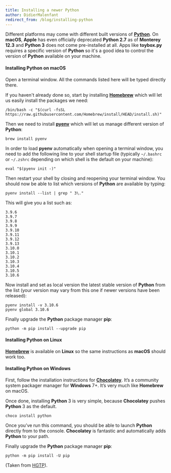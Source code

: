 ```yaml
---
title: Installing a newer Python
author: DidierMalenfant
redirect_from: /blog/installing-python
---
```

Different platforms may come with different built versions of [**Python**](https://python.org). On **macOS**, **Apple** has even officially deprecated **Python 2.7** as of **Monterey 12.3** and **Python 3** does not come pre-installed at all. Apps like **toybox.py** requires a specific version of **Python** so it's a good idea to control the version of **Python** available on your machine.

#### Installing Python on macOS

Open a terminal window. All the commands listed here will be typed directly there.

If you haven't already done so, start by installing [**Homebrew**](https://brew.sh) which will let us easily install the packages we need:

```console
/bin/bash -c "$(curl -fsSL https://raw.githubusercontent.com/Homebrew/install/HEAD/install.sh)"
```

Then we need to install [**pyenv**](https://github.com/pyenv/pyenv) which will let us manage different version of **Python**:

```console
brew install pyenv
```

In order to load **pyenv** automatically when opening a terminal window, you need to add the following line to your shell startup file (typically `~/.bashrc` or `~/.zshrc` depending on which shell is the default on your machine):

```console
eval "$(pyenv init -)"
```

Then restart your shell by closing and reopening your terminal window. You should now be able to list which versions of **Python** are available by typing:

```console
pyenv install --list | grep " 3\."   
```

This will give you a list such as:

```console
3.9.6
3.9.7
3.9.8
3.9.9
3.9.10
3.9.11
3.9.12
3.9.13
3.10.0
3.10.1
3.10.2
3.10.3
3.10.4
3.10.5
3.10.6
```

Now install and set as local version the latest stable version of **Python** from the list (your version may vary from this one if newer versions have been released):

```console
pyenv install -v 3.10.6
pyenv global 3.10.6
```

Finally upgrade the **Python** package manager **pip**:

```console
python -m pip install --upgrade pip
```

#### Installing Python on Linux

[**Homebrew**](https://brew.sh) is available on **Linux** so the same instructions as **macOS** should work too.

#### Installing Python on Windows

First, follow the installation instructions for [**Chocolatey**](https://chocolatey.org/install). It’s a community system packager manager for **Windows** 7+. It’s very much like **Homebrew** on macOS.

Once done, installing **Python** 3 is very simple, because **Chocolatey** pushes **Python** 3 as the default.

```console
choco install python
```

Once you’ve run this command, you should be able to launch **Python** directly from to the console. **Chocolatey** is fantastic and automatically adds **Python** to your path.

Finally upgrade the **Python** package manager **pip**:

```console
python -m pip install -U pip
```

(Taken from [HGTP](https://docs.python-guide.org/starting/install3/win/)).